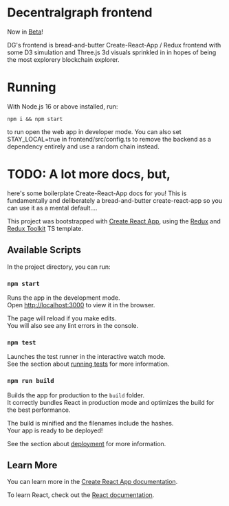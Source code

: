 # Decentralgraph frontend

Now in [Beta](https://decentralgraph.com)!

DG's frontend is bread-and-butter Create-React-App / Redux frontend with some D3 simulation and Three.js 3d visuals sprinkled in in hopes of being the most explorery blockchain explorer.

# Running

With Node.js 16 or above installed, run:

```
npm i && npm start
```

to run open the web app in developer mode.  You can also set STAY_LOCAL=true in frontend/src/config.ts to remove the backend as a dependency entirely and use a random chain instead.

# TODO: A lot more docs, but,

 here's some boilerplate Create-React-App docs for you!  This is fundamentally and deliberately a bread-and-butter create-react-app so you can use it as a mental default....

This project was bootstrapped with [Create React App](https://github.com/facebook/create-react-app), using the [Redux](https://redux.js.org/) and [Redux Toolkit](https://redux-toolkit.js.org/) TS template.

## Available Scripts

In the project directory, you can run:

### `npm start`

Runs the app in the development mode.\
Open [http://localhost:3000](http://localhost:8080) to view it in the browser.

The page will reload if you make edits.\
You will also see any lint errors in the console.

### `npm test`

Launches the test runner in the interactive watch mode.\
See the section about [running tests](https://facebook.github.io/create-react-app/docs/running-tests) for more information.

### `npm run build`

Builds the app for production to the `build` folder.\
It correctly bundles React in production mode and optimizes the build for the best performance.

The build is minified and the filenames include the hashes.\
Your app is ready to be deployed!

See the section about [deployment](https://facebook.github.io/create-react-app/docs/deployment) for more information.

## Learn More

You can learn more in the [Create React App documentation](https://facebook.github.io/create-react-app/docs/getting-started).

To learn React, check out the [React documentation](https://reactjs.org/).
